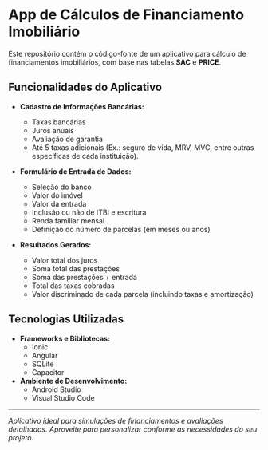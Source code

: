 # App de Cálculos de Financiamento Imobiliário

Este repositório contém o código-fonte de um aplicativo para cálculo de financiamentos imobiliários, com base nas tabelas **SAC** e **PRICE**.

## Funcionalidades do Aplicativo

- **Cadastro de Informações Bancárias:**
  - Taxas bancárias
  - Juros anuais
  - Avaliação de garantia
  - Até 5 taxas adicionais (Ex.: seguro de vida, MRV, MVC, entre outras específicas de cada instituição).

- **Formulário de Entrada de Dados:**
  - Seleção do banco
  - Valor do imóvel
  - Valor da entrada
  - Inclusão ou não de ITBI e escritura
  - Renda familiar mensal
  - Definição do número de parcelas (em meses ou anos)

- **Resultados Gerados:**
  - Valor total dos juros
  - Soma total das prestações
  - Soma das prestações + entrada
  - Total das taxas cobradas
  - Valor discriminado de cada parcela (incluindo taxas e amortização)

## Tecnologias Utilizadas

- **Frameworks e Bibliotecas:**
  - Ionic
  - Angular
  - SQLite
  - Capacitor
- **Ambiente de Desenvolvimento:**
  - Android Studio
  - Visual Studio Code

---
_Aplicativo ideal para simulações de financiamentos e avaliações detalhadas. Aproveite para personalizar conforme as necessidades do seu projeto._
